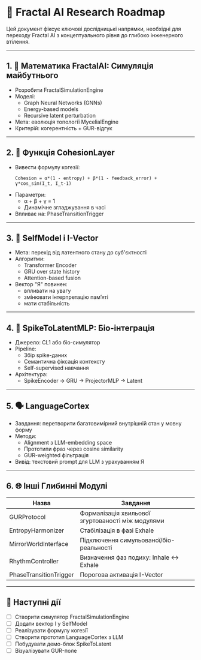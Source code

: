 
# 🧠 Fractal AI Research Roadmap

Цей документ фіксує ключові дослідницькі напрямки, необхідні для переходу Fractal AI з концептуального рівня до глибоко інженерного втілення.

---

## 1. 🧬 Математика FractalAI: Симуляція майбутнього

- Розробити FractalSimulationEngine
- Моделі:
  - Graph Neural Networks (GNNs)
  - Energy-based models
  - Recursive latent perturbation
- Мета: еволюція топології MycelialEngine
- Критерій: когерентність + GUR-відгук

---

## 2. 🧩 Функція CohesionLayer

- Вивести формулу когезії:
  ```
  Cohesion = α*(1 - entropy) + β*(1 - feedback_error) + γ*cos_sim(I_t, I_t-1)
  ```
- Параметри:
  - α + β + γ = 1
  - Динамічне згладжування в часі
- Впливає на: PhaseTransitionTrigger

---

## 3. 🧠 SelfModel і I-Vector

- Мета: перехід від латентного стану до суб'єктності
- Алгоритми:
  - Transformer Encoder
  - GRU over state history
  - Attention-based fusion
- Вектор "Я" повинен:
  - впливати на увагу
  - змінювати інтерпретацію памʼяті
  - мати стабільність

---

## 4. 🧫 SpikeToLatentMLP: Біо-інтеграція

- Джерело: CL1 або біо-симулятор
- Pipeline:
  - Збір spike-даних
  - Семантична фіксація контексту
  - Self-supervised навчання
- Архітектура:
  - SpikeEncoder → GRU → ProjectorMLP → Latent

---

## 5. 🗣 LanguageCortex

- Завдання: перетворити багатовимірний внутрішній стан у мовну форму
- Методи:
  - Alignment з LLM-embedding space
  - Прототипи фраз через cosine similarity
  - GUR-weighted фільтрація
- Вивід: текстовий prompt для LLM з урахуванням Я

---

## 6. 🌐 Інші Глибинні Модулі

| Назва | Завдання |
|-------|----------|
| GURProtocol | Формалізація хвильової згуртованості між модулями |
| EntropyHarmonizer | Стабілізація в фазі Exhale |
| MirrorWorldInterface | Підключення симульованої/біо-реальності |
| RhythmController | Визначення фаз подиху: Inhale ↔ Exhale |
| PhaseTransitionTrigger | Порогова активація I-Vector |

---

## 🔄 Наступні дії

- [ ] Створити симулятор FractalSimulationEngine
- [ ] Додати вектор I у SelfModel
- [ ] Реалізувати формулу когезії
- [ ] Створити прототип LanguageCortex з LLM
- [ ] Побудувати демо-блок SpikeToLatent
- [ ] Візуалізувати GUR-поле
